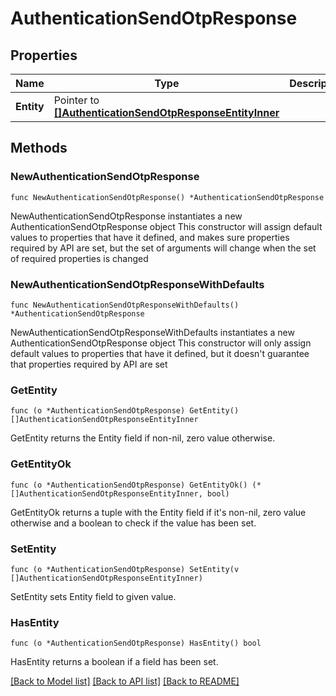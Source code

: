 # AuthenticationSendOtpResponse

## Properties

Name | Type | Description | Notes
------------ | ------------- | ------------- | -------------
**Entity** | Pointer to [**[]AuthenticationSendOtpResponseEntityInner**](AuthenticationSendOtpResponseEntityInner.md) |  | [optional] 

## Methods

### NewAuthenticationSendOtpResponse

`func NewAuthenticationSendOtpResponse() *AuthenticationSendOtpResponse`

NewAuthenticationSendOtpResponse instantiates a new AuthenticationSendOtpResponse object
This constructor will assign default values to properties that have it defined,
and makes sure properties required by API are set, but the set of arguments
will change when the set of required properties is changed

### NewAuthenticationSendOtpResponseWithDefaults

`func NewAuthenticationSendOtpResponseWithDefaults() *AuthenticationSendOtpResponse`

NewAuthenticationSendOtpResponseWithDefaults instantiates a new AuthenticationSendOtpResponse object
This constructor will only assign default values to properties that have it defined,
but it doesn't guarantee that properties required by API are set

### GetEntity

`func (o *AuthenticationSendOtpResponse) GetEntity() []AuthenticationSendOtpResponseEntityInner`

GetEntity returns the Entity field if non-nil, zero value otherwise.

### GetEntityOk

`func (o *AuthenticationSendOtpResponse) GetEntityOk() (*[]AuthenticationSendOtpResponseEntityInner, bool)`

GetEntityOk returns a tuple with the Entity field if it's non-nil, zero value otherwise
and a boolean to check if the value has been set.

### SetEntity

`func (o *AuthenticationSendOtpResponse) SetEntity(v []AuthenticationSendOtpResponseEntityInner)`

SetEntity sets Entity field to given value.

### HasEntity

`func (o *AuthenticationSendOtpResponse) HasEntity() bool`

HasEntity returns a boolean if a field has been set.


[[Back to Model list]](../README.md#documentation-for-models) [[Back to API list]](../README.md#documentation-for-api-endpoints) [[Back to README]](../README.md)


